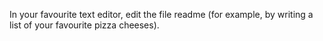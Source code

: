 In your favourite text editor, edit the file readme (for example, by writing a list of your favourite pizza cheeses).
